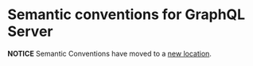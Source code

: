 # Semantic conventions for GraphQL Server

**NOTICE** Semantic Conventions have moved to a
[new location](http://github.com/open-telemetry/semantic-conventions).
